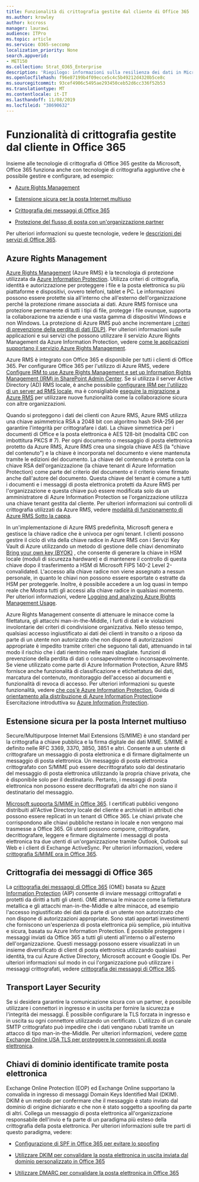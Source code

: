 ```yaml
---
title: Funzionalità di crittografia gestite dal cliente di Office 365
ms.author: krowley
author: kccross
manager: laurawi
audience: ITPro
ms.topic: article
ms.service: O365-seccomp
localization_priority: None
search.appverid:
- MET150
ms.collection: Strat_O365_Enterprise
description: 'Riepilogo: informazioni sulla resilienza dei dati in Microsoft Office 365.'
ms.openlocfilehash: f96e87199b4f09ecce5c4c5b49212d4320b5ce8c
ms.sourcegitcommit: 93cef4906c5495ae293450ceb52d6cc336f52b53
ms.translationtype: MT
ms.contentlocale: it-IT
ms.lasthandoff: 11/08/2019
ms.locfileid: "38690632"
---
```

# <a name="customer-managed-encryption-features-in-office-365"></a>Funzionalità di crittografia gestite dal cliente in Office 365

Insieme alle tecnologie di crittografia di Office 365 gestite da Microsoft, Office 365 funziona anche con tecnologie di crittografia aggiuntive che è possibile gestire e configurare, ad esempio:

- [Azure Rights Management](https://docs.microsoft.com/azure/information-protection/what-is-azure-rms)

- [Estensione sicura per la posta Internet multiuso](https://blogs.technet.com/b/exchange/archive/2014/12/15/how-to-configure-s-mime-in-office-365.aspx)

- [Crittografia dei messaggi di Office 365](https://products.office.com/en-us/exchange/office-365-message-encryption)

- [Protezione del flusso di posta con un'organizzazione partner](https://docs.microsoft.com/exchange/mail-flow-best-practices/use-connectors-to-configure-mail-flow/set-up-connectors-for-secure-mail-flow-with-a-partner)

Per ulteriori informazioni su queste tecnologie, vedere le [descrizioni dei servizi di Office 365](https://technet.microsoft.com/library/office-365-service-descriptions.aspx).

## <a name="azure-rights-management"></a>Azure Rights Management

[Azure Rights Management](https://docs.microsoft.com/azure/information-protection/what-is-azure-rms) (Azure RMS) è la tecnologia di protezione utilizzata da [Azure Information Protection](https://docs.microsoft.com/information-protection/understand-explore/what-is-information-protection). Utilizza criteri di crittografia, identità e autorizzazione per proteggere i file e la posta elettronica su più piattaforme e dispositivi, ovvero telefoni, tablet e PC. Le informazioni possono essere protette sia all'interno che all'esterno dell'organizzazione perché la protezione rimane associata ai dati. Azure RMS fornisce una protezione permanente di tutti i tipi di file, protegge i file ovunque, supporta la collaborazione tra aziende e una vasta gamma di dispositivi Windows e non Windows. La protezione di Azure RMS può anche incrementare [i criteri di prevenzione della perdita di dati (DLP)](https://docs.microsoft.com/exchange/security-and-compliance/data-loss-prevention/data-loss-prevention). Per ulteriori informazioni sulle applicazioni e sui servizi che possono utilizzare il servizio Azure Rights Management da Azure Information Protection, vedere [come le applicazioni supportano il servizio Azure Rights Management](https://docs.microsoft.com/information-protection/understand-explore/applications-support).

Azure RMS è integrato con Office 365 e disponibile per tutti i clienti di Office 365. Per configurare Office 365 per l'utilizzo di Azure RMS, vedere [Configure IRM to use Azure Rights Management e set up Information Rights Management (IRM) in SharePoint Admin Center](https://technet.microsoft.com/library/dn151475(v=exchg.150).aspx). Se si utilizza il server Active Directory (AD) RMS locale, è anche possibile [configurare IRM per l'utilizzo di un server ad RMS locale](https://docs.microsoft.com/office365/SecurityCompliance/configure-irm-to-use-an-on-premises-ad-rms-server), ma è consigliabile [eseguire la migrazione a Azure RMS](https://docs.microsoft.com/azure/information-protection/migrate-from-ad-rms-to-azure-rms) per utilizzare nuove funzionalità come la collaborazione sicura con altre organizzazioni.

Quando si proteggono i dati dei clienti con Azure RMS, Azure RMS utilizza una chiave asimmetrica RSA a 2048 bit con algoritmo hash SHA-256 per garantire l'integrità per crittografare i dati. La chiave simmetrica per i documenti di Office e la posta elettronica è AES 128-bit (modalità CBC con imbottitura PKCS # 7). Per ogni documento o messaggio di posta elettronica protetto da Azure RMS, Azure RMS crea una singola chiave AES (la "chiave del contenuto") e la chiave è incorporata nel documento e viene mantenuta tramite le edizioni del documento. La chiave del contenuto è protetta con la chiave RSA dell'organizzazione (la chiave tenant di Azure Information Protection) come parte del criterio del documento e il criterio viene firmato anche dall'autore del documento. Questa chiave del tenant è comune a tutti i documenti e i messaggi di posta elettronica protetti da Azure RMS per l'organizzazione e questa chiave può essere modificata solo da un amministratore di Azure Information Protection se l'organizzazione utilizza una chiave tenant gestita dal cliente. Per ulteriori informazioni sui controlli di crittografia utilizzati da Azure RMS, vedere [modalità di funzionamento di Azure RMS Sotto la cappa](https://docs.microsoft.com/information-protection/understand-explore/how-does-it-work).

In un'implementazione di Azure RMS predefinita, Microsoft genera e gestisce la chiave radice che è univoca per ogni tenant. I clienti possono gestire il ciclo di vita della chiave radice in Azure RMS con i Servizi Key Vault di Azure utilizzando un metodo di gestione delle chiavi denominato [Bring your own key (BYOK)](https://docs.microsoft.com/azure/information-protection/plan-implement-tenant-key) , che consente di generare la chiave in HSM locale (moduli di sicurezza hardware) e di mantenere il controllo di questa chiave dopo il trasferimento a HSM di Microsoft FIPS 140-2 Level 2-convalidated. L'accesso alla chiave radice non viene assegnato a nessun personale, in quanto le chiavi non possono essere esportate o estratte da HSM per proteggerle. Inoltre, è possibile accedere a un log quasi in tempo reale che Mostra tutti gli accessi alla chiave radice in qualsiasi momento. Per ulteriori informazioni, vedere [Logging and analyzing Azure Rights Management Usage](https://docs.microsoft.com/azure/information-protection/log-analyze-usage).

Azure Rights Management consente di attenuare le minacce come la filettatura, gli attacchi man-in-the-Middle, i furti di dati e le violazioni involontarie dei criteri di condivisione organizzativa. Nello stesso tempo, qualsiasi accesso ingiustificato ai dati dei clienti in transito o a riposo da parte di un utente non autorizzato che non dispone di autorizzazioni appropriate è impedito tramite criteri che seguono tali dati, attenuando in tal modo il rischio che i dati rientrino nelle mani sbagliate. funzioni di prevenzione della perdita di dati o consapevolmente o inconsapevolmente. Se viene utilizzato come parte di Azure Information Protection, Azure RMS fornisce anche funzionalità di classificazione e etichettatura dei dati, marcatura del contenuto, monitoraggio dell'accesso ai documenti e funzionalità di revoca di accesso. Per ulteriori informazioni su queste funzionalità, vedere [che cos'è Azure Information Protection](https://docs.microsoft.com/information-protection/understand-explore/what-is-information-protection), Guida di [orientamento alla distribuzione di Azure Information Protection](https://docs.microsoft.com/information-protection/plan-design/deployment-roadmap)e Esercitazione introduttiva su [Azure Information Protection](https://docs.microsoft.com/information-protection/get-started/infoprotect-quick-start-tutorial).

## <a name="secure-multipurpose-internet-mail-extension"></a>Estensione sicura per la posta Internet multiuso

Secure/Multipurpose Internet Mail Extensions (S/MIME) è uno standard per la crittografia a chiave pubblica e la firma digitale dei dati MIME. S/MIME è definito nelle RFC 3369, 3370, 3850, 3851 e altri. Consente a un utente di crittografare un messaggio di posta elettronica e di firmare digitalmente un messaggio di posta elettronica. Un messaggio di posta elettronica crittografato con S/MIME può essere decrittografato solo dal destinatario del messaggio di posta elettronica utilizzando la propria chiave privata, che è disponibile solo per il destinatario. Pertanto, i messaggi di posta elettronica non possono essere decrittografati da altri che non siano il destinatario del messaggio.

[Microsoft supporta S/MIME in Office 365](https://blogs.technet.com/b/exchange/archive/2014/12/15/how-to-configure-s-mime-in-office-365.aspx). I certificati pubblici vengono distribuiti all'Active Directory locale del cliente e archiviati in attributi che possono essere replicati in un tenant di Office 365. Le chiavi private che corrispondono alle chiavi pubbliche restano in locale e non vengono mai trasmesse a Office 365. Gli utenti possono comporre, crittografare, decrittografare, leggere e firmare digitalmente i messaggi di posta elettronica tra due utenti di un'organizzazione tramite Outlook, Outlook sul Web e i client di Exchange ActiveSync. Per ulteriori informazioni, vedere [crittografia S/MIME ora in Office 365](https://blogs.office.com/2014/02/26/smime-encryption-now-in-office-365/).

## <a name="office-365-message-encryption"></a>Crittografia dei messaggi di Office 365

La [crittografia dei messaggi di Office 365](https://products.office.com/exchange/office-365-message-encryption) (OME) basata su [Azure Information Protection](https://docs.microsoft.com/information-protection/understand-explore/what-is-information-protection) (AIP) consente di inviare messaggi crittografati e protetti da diritti a tutti gli utenti. OME attenua le minacce come la filettatura metallica e gli attacchi man-in-the-Middle e altre minacce, ad esempio l'accesso ingiustificato dei dati da parte di un utente non autorizzato che non dispone di autorizzazioni appropriate. Sono stati apportati investimenti che forniscono un'esperienza di posta elettronica più semplice, più intuitiva e sicura, basata su Azure Information Protection. È possibile proteggere i messaggi inviati da Office 365 a tutti gli utenti all'interno o all'esterno dell'organizzazione. Questi messaggi possono essere visualizzati in un insieme diversificato di client di posta elettronica utilizzando qualsiasi identità, tra cui Azure Active Directory, Microsoft account e Google IDs. Per ulteriori informazioni sul modo in cui l'organizzazione può utilizzare i messaggi crittografati, vedere [crittografia dei messaggi di Office 365](https://support.office.com/article/F87CB016-7876-4317-AE3C-9169B311FF8A).

## <a name="transport-layer-security"></a>Transport Layer Security   

Se si desidera garantire la comunicazione sicura con un partner, è possibile utilizzare i connettori in ingresso e in uscita per fornire la sicurezza e l'integrità dei messaggi. È possibile configurare la TLS forzata in ingresso e in uscita su ogni connettore utilizzando un certificato. L'utilizzo di un canale SMTP crittografato può impedire che i dati vengano rubati tramite un attacco di tipo man-in-the-Middle. Per ulteriori informazioni, vedere [come Exchange Online USA TLS per proteggere le connessioni di posta elettronica](https://support.office.com/article/How-Exchange-Online-uses-TLS-to-secure-email-connections-in-Office-365-4CDE0CDA-3430-4DC0-B489-F2C0736C929F).

## <a name="domain-keys-identified-mail"></a>Chiavi di dominio identificate tramite posta elettronica

Exchange Online Protection (EOP) ed Exchange Online supportano la convalida in ingresso di messaggi Domain Keys Identified Mail (DKIM). DKIM è un metodo per confermare che il messaggio è stato inviato dal dominio di origine dichiarato e che non è stato soggetto a spoofing da parte di altri. Collega un messaggio di posta elettronica all'organizzazione responsabile dell'invio e fa parte di un paradigma più esteso della crittografia della posta elettronica. Per ulteriori informazioni sulle tre parti di questo paradigma, vedere:

- [Configurazione di SPF in Office 365 per evitare lo spoofing](https://docs.microsoft.com/office365/SecurityCompliance/set-up-spf-in-office-365-to-help-prevent-spoofing)

- [Utilizzare DKIM per convalidare la posta elettronica in uscita inviata dal dominio personalizzato in Office 365](https://docs.microsoft.com/office365/SecurityCompliance/use-dkim-to-validate-outbound-email)

- [Utilizzare DMARC per convalidare la posta elettronica in Office 365](https://docs.microsoft.com/office365/SecurityCompliance/use-dmarc-to-validate-email)
